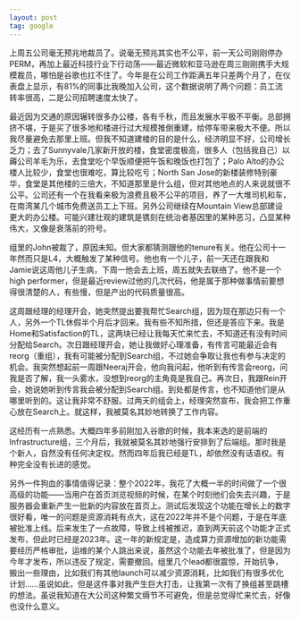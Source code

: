 ```yaml
---
layout: post
tag: google
---
```


上周五公司毫无预兆地裁员了。说毫无预兆其实也不公平，前一天公司刚刚停办PERM，再加上最近科技行业下行动荡——最近微软和亚马逊在周三刚刚携手大规模裁员，哪怕是谷歌也扛不住了。今年是在公司工作距满五年只差两个月了，在仪表盘上显示，有81%的同事比我晚加入公司，这个数据说明了两个问题：员工流转率很高，二是公司招聘速度太快了。

最近因为交通的原因辗转很多办公楼，各有千秋，而且发展水平极不平衡。总部拥挤不堪，于是买了很多地和楼进行过大规模推倒重建，给停车带来极大不便。所以我尽量避免去那里上班。但我不知道建楼的目的是什么，经济明显不好，公司增长乏力；去了Sunnyvale几家新开放的楼，食堂密度极高，很多人（包括我自己）以薅公司羊毛为乐，去食堂吃个早饭顺便把午饭和晚饭也打包了；Palo Alto的办公楼人比较少，食堂也很难吃，算比较吃亏；North San Jose的新楼装修特别豪华，食堂是其他楼的三倍大，不知道那里是什么组，但对其他地点的人来说就很不公平。公司还有一个在我看来极为浪费且极不公平的项目，养了一大堆司机和车，在南湾某几个城市免费送员工上下班。另外公司继续在Mountain View总部建设更大的办公楼。可能兴建壮观的建筑是镌刻在统治者基因里的某种恶习，凸显某种伟大，又像是衰落前的符号。

组里的John被裁了，原因未知。但大家都猜测跟他的tenure有关。他在公司十一年然而只是L4，大概触发了某种信号。他也有一个儿子，前一天还在跟我和Jamie说这周他儿子生病，下周一他会去上班，周五就失去联络了。他不是一个high performer，但是最近review过他的几次代码，他是属于那种做事情前要想得很清楚的人，有些慢，但是产出的代码质量很高。

这周跟经理的经理开会，她突然提出要我帮忙Search组，因为现在那边只有一个人，另外一个TL休假半个月后才回来。我有些不知所措，但还是答应下来。我是Home和Satisfaction的TL，这两块已经让我每天忙来忙去，不知道还有没有时间分配给Search。次日跟经理开会，她让我做好心理准备，有传言可能最近会有reorg（重组），我有可能被分配到Search组，不过她会争取让我也有参与决定的机会。我突然想起前一周跟Neeraj开会，他向我问起，他听到有传言会reorg，问我是否了解，我一头雾水，没想到reorg的主角竟是我自己。再次日，我跟Rein开会，她说她听到传言我会被分配到Search组。到处都是传言，也不知道他们是从哪里听到的。这让我非常不舒服。过两天的组会上，经理突然宣布，我会把工作重心放在Search上。就这样，我被莫名其妙地转换了工作内容。

这经历有一点熟悉。大概四年多前刚加入谷歌的时候，我本来选的是前端的Infrastructure组，三个月后，我就被莫名其妙地强行安排到了后端组。那时我是个新人，自然没有任何决定权。然而四年后我已经是TL，却依然没有话语权。有种完全没有长进的感觉。

另外一件狗血的事情值得记录：整个2022年，我花了大概一半的时间做了一个很高级的功能——当用户在首页浏览视频的时候，在某个时刻他们会失去兴趣，于是服务器会重新产生一批新的内容放在首页上。测试后发现这个功能在增长上的数字很好看，唯一的问题是资源消耗有点大，这在2022年并不是个问题，于是在年底被批准上线。后来发生了一点故障，导致上线被推迟，直到两天前这个功能才正式发布，但此时已经是2023年。这一年的新规定是，造成算力资源增加的新功能需要经历严格审批，运维的某个人跳出来说，虽然这个功能去年被批准了，但是因为今年才发布，所以违反了规定，需要撤回。组里几个lead都很震惊，开始抗争，搬出一些理由，比如我们有其他launch可以减少资源消耗，比如我们有很多优化计划……虽说如此，但是这件事对我产生巨大打击，让我第一次有了换组甚至跳槽的想法。虽说我知道在大公司这种繁文缛节不可避免，但是总觉得忙来忙去，好像也没什么意义。

